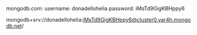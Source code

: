 
mongodb.com:
username: donadellohelia
password: iMsTd9GigKBHppy6

mongodb+srv://donadellohelia:iMsTd9GigKBHppy6@cluster0.yar4h.mongodb.net/